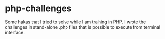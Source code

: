 # php-challenges
Some hakas that I tried to solve while I am training in PHP. I wrote the challenges in stand-alone .php files that is possible to execute from terminal interface.
